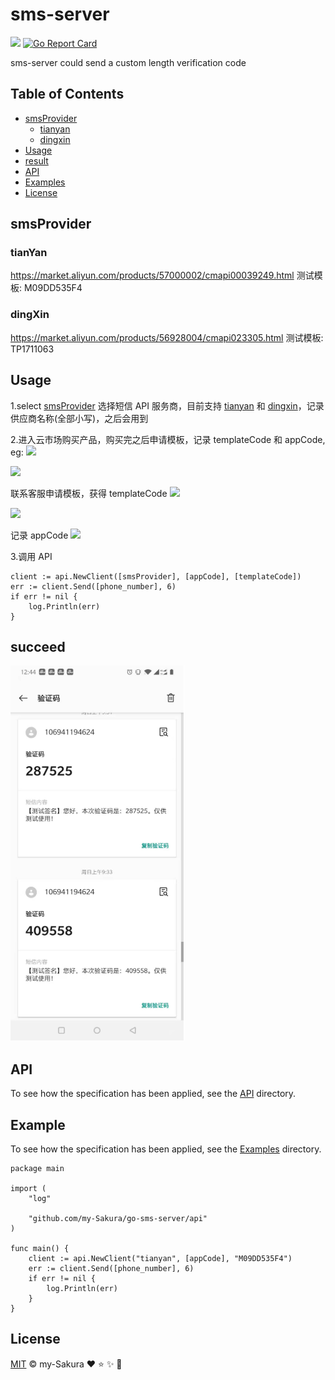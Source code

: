 # sms-server 

[![](https://img.shields.io/badge/readme%20style-standard-green)](https://www.github.com/my-sakura/sms-server)
[![Go Report Card](https://goreportcard.com/badge/github.com/my-sakura/go-sms-server)](https://goreportcard.com/report/github.com/my-sakura/go-sms-server)

  sms-server could send a custom length verification code 
  
## Table of Contents

- [smsProvider](https://github.com/my-Sakura/sms-server#smsprovider)
  - [tianyan](https://github.com/my-sakura/sms-server#tianyan)
  - [dingxin](https://github.com/my-sakura/sms-server#dingxin)
- [Usage](https://github.com/my-Sakura/sms-server#usage)
- [result](https://github.com/my-Sakura/go-sms-server#succeed)
- [API](https://github.com/my-Sakura/sms-server#api)
- [Examples](https://github.com/my-Sakura/sms-server#example)
- [License](https://github.com/my-Sakura/sms-server#license)

## smsProvider
### tianYan

  https://market.aliyun.com/products/57000002/cmapi00039249.html
  测试模板: M09DD535F4
### dingXin

  https://market.aliyun.com/products/56928004/cmapi023305.html
  测试模板: TP1711063

## Usage

1.select [smsProvider](https://github.com/my-Sakura/sms-server#smsprovider)
   选择短信 API 服务商，目前支持 [tianyan](https://market.aliyun.com/products/57000002/cmapi00039249.html) 和 [dingxin](https://market.aliyun.com/products/56928004/cmapi023305.html)，记录供应商名称(全部小写)，之后会用到
   
2.进入云市场购买产品，购买完之后申请模板，记录 templateCode 和 appCode, eg:
  ![](https://github.com/my-Sakura/sms-server/blob/main/pictures/first.png)
   
  ![](https://github.com/my-Sakura/sms-server/blob/main/pictures/second.png)
   
  联系客服申请模板，获得 templateCode
  ![](https://github.com/my-Sakura/sms-server/blob/main/pictures/third.png)
   
  ![](https://github.com/my-Sakura/sms-server/blob/main/pictures/fourth.png)
   
  记录 appCode
  ![](https://github.com/my-Sakura/sms-server/blob/main/pictures/fifth.png)
  
3.调用 API

```
client := api.NewClient([smsProvider], [appCode], [templateCode])
err := client.Send([phone_number], 6)
if err != nil {
	log.Println(err)
}
```

## succeed
  ![](https://github.com/my-Sakura/go-sms-server/blob/main/pictures/succeed.png)
## API

To see how the specification has been applied, see the [API](https://github.com/my-Sakura/sms-server/tree/main/api) directory.

## Example

To see how the specification has been applied, see the [Examples](https://github.com/my-Sakura/sms-server/tree/main/examples) directory.

```
package main

import (
	"log"

	"github.com/my-Sakura/go-sms-server/api"
)

func main() {
	client := api.NewClient("tianyan", [appCode], "M09DD535F4")
	err := client.Send([phone_number], 6)
	if err != nil {
		log.Println(err)
	}
}
```

## License

[MIT](https://github.com/my-Sakura/sms-server/blob/main/LICENSE) © my-Sakura :heart: :star: :sparkles: :dizzy:
